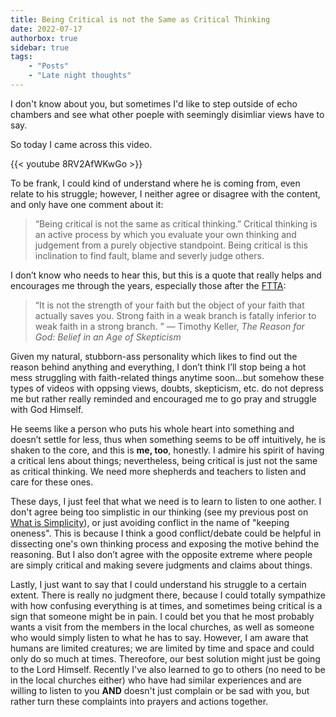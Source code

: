```yaml
---
title: Being Critical is not the Same as Critical Thinking
date: 2022-07-17
authorbox: true
sidebar: true
tags:
    - "Posts"
    - "Late night thoughts"
---
```


I don't know about you, but sometimes I'd like to step outside of echo chambers and see what other poeple with seemingly disimliar views have to say.

So today I came across this video.

{{< youtube 8RV2AfWKwGo >}} 


To be frank, I could kind of understand where he is coming from, even relate to his struggle; however, I neither agree or disagree with the content, and only have one comment about it:

> “Being critical is not the same as critical thinking.” Critical thinking is an active process by which you evaluate your own thinking and judgement from a purely objective standpoint. Being critical is this inclination to find fault, blame and severly judge others.

I don’t know who needs to hear this, but this is a quote that really helps and encourages me through the years, especially those after the [FTTA]:

> “It is not the strength of your faith but the object of your faith that actually saves you. Strong faith in a weak branch is fatally inferior to weak faith in a strong branch. ” ― Timothy Keller, *The Reason for God: Belief in an Age of Skepticism*

Given my natural, stubborn-ass personality which likes to find out the reason behind anything and everything, I don’t think I’ll stop being a hot mess struggling with faith-related things anytime soon…but somehow these types of videos with oppsing views, doubts, skepticism, etc. do not depress me but rather really reminded and encouraged me to go pray and struggle with God Himself.

He seems like a person who puts his whole heart into something and doesn’t settle for less, thus when something seems to be off intuitively, he is shaken to the core, and this is **me, too**, honestly. I admire his spirit of having a critical lens about things; nevertheless, being critical is just not the same as critical thinking. We need more shepherds and teachers to listen and care for these ones.

These days, I just feel that what we need is to learn to listen to one aother. I don't agree being too simplistic in our thinking (see my previous post on [What is Simplicity]), or just avoiding conflict in the name of "keeping oneness". This is because I think a good conflict/debate could be helpful in dissecting one's own thinking process and exposing the motive behind the reasoning. But I also don’t agree with the opposite extreme where people are simply critical and making severe judgments and claims about things.

Lastly, I just want to say that I could understand his struggle to a certain extent. There is really no judgment there, because I could totally sympathize with how confusing everything is at times, and sometimes being critical is a sign that someone might be in pain. I could bet you that he most probably wants a visit from the members in the local churches, as well as someone who would simply listen to what he has to say. However, I am aware that humans are limited creatures; we are limited by time and space and could only do so much at times. Thereofore, our best solution might just be going to the Lord Himself. Recently I've also learned to go to others (no need to be in the local churches either) who have had similar experiences and are willing to listen to you **AND** doesn't just complain or be sad with you, but rather turn these complaints into prayers and actions together.

[FTTA]: https://www.ftta.org/
[What is Simplicity]: https://anotherblog.netlify.app/posts/2022-03-15/